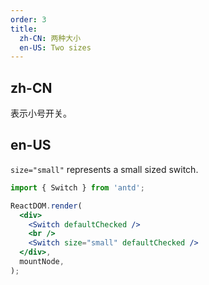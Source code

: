 ```yaml
---
order: 3
title:
  zh-CN: 两种大小
  en-US: Two sizes
---
```


## zh-CN

表示小号开关。

## en-US

`size="small"` represents a small sized switch.

```jsx
import { Switch } from 'antd';

ReactDOM.render(
  <div>
    <Switch defaultChecked />
    <br />
    <Switch size="small" defaultChecked />
  </div>,
  mountNode,
);
```
